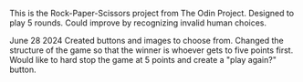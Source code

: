 This is the Rock-Paper-Scissors project from The Odin Project.
Designed to play 5 rounds.
Could improve by recognizing invalid human choices.

June 28 2024
Created buttons and images to choose from.
Changed the structure of the game so that the winner is whoever gets to five points first.
Would like to hard stop the game at 5 points and create a "play again?" button.